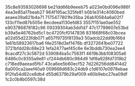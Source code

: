 35c8e93583026698
be21dd66b9eeeb75
a023e0bd096e986f
4ea3e85a17beab27
964f195ac325fe81
b0b1e314c4060bed
aeaee39a821b4a71
7175477801fe35ba
26ab10584a6a02f7
133cf11ed87b505e
8ecdeea1130efd83
3557f151ae0ae552
e903786878182c96
09339304ab3dd1d7
47c17799607e53bd
b39a5e46762bd5c1
bc4720fcf0147836
831668f68c03bcea
a02d55d223fdb071
a657f9735f8139a3
50adcb22dd9b166d
1e61b58923617ba6
f4e2518d3ef1476b
df3272641be07722
3721bfdd28c68e23
1efa2477aef45c6e
6e3bddb730ea2ee4
8cacdf27c3c5872d
539084ba5c7563f1
4619b3bb108305a6
6486c0c9355a9e81
cf244db680c984d9
1df8a928fd7319b2
c718ed9aeead5fb7
43ca6ee5b60ecf52
7d226256dd8414d2
8a000ca2aeef40a9
059668d683c24db9
c1d6107e0978ebae
912fa54d82ce8db4
d55d6379b29af009
e60b9ebc27ea09df
1c2c0b8b0597c38d
